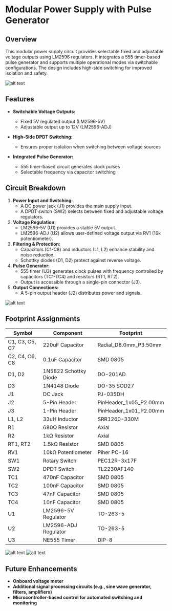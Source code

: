 # Modular Power Supply with Pulse Generator

## Overview
This modular power supply circuit provides selectable fixed and adjustable voltage outputs using LM2596 regulators. It integrates a 555 timer-based pulse generator and supports multiple operational modes via switchable configurations. The design includes high-side switching for improved isolation and safety.

![alt text](https://github.com/ashish-h1080/modular-psu/blob/main/img/sch.png)

## Features
- **Switchable Voltage Outputs:**
  - Fixed 5V regulated output (LM2596-5V)
  - Adjustable output up to 12V (LM2596-ADJ)

- **High-Side DPDT Switching:**
  - Ensures proper isolation when switching between voltage sources
 
- **Integrated Pulse Generator:**
  - 555 timer-based circuit generates clock pulses
  - Selectable frequency via capacitor switching

## Circuit Breakdown
1. **Power Input and Switching:**
   - A DC power jack (J1) provides the main supply input.
   - A DPDT switch (SW2) selects between fixed and adjustable voltage regulators.
2. **Voltage Regulation:**
   - LM2596-5V (U1) provides a stable 5V output.
   - LM2596-ADJ (U2) allows user-defined voltage output via RV1 (10k potentiometer).
3. **Filtering & Protection:**
   - Capacitors (C1-C8) and inductors (L1, L2) enhance stability and noise reduction.
   - Schottky diodes (D1, D2) protect against reverse voltage.
4. **Pulse Generator:**
   - 555 timer (U3) generates clock pulses with frequency controlled by capacitors (TC1-TC4) and resistors (RT1, RT2).
   - Output is accessible through a single-pin connector (J3).
5. **Output Connections:**
   - A 5-pin output header (J2) distributes power and signals.

![alt text](https://github.com/ashish-h1080/modular-psu/blob/main/img/lay.png)
## Footprint Assignments
| Symbol | Component | Footprint |
|--------|------------|------------|
| C1, C3, C5, C7 | 220uF Capacitor | Radial_D8.0mm_P3.50mm |
| C2, C4, C6, C8 | 0.1uF Capacitor | SMD 0805 |
| D1, D2 | 1N5822 Schottky Diode | DO-201AD |
| D3 | 1N4148 Diode | DO-35 SOD27 |
| J1 | DC Jack | PJ-035DH |
| J2 | 5-Pin Header | PinHeader_1x05_P2.00mm |
| J3 | 1-Pin Header | PinHeader_1x01_P2.00mm |
| L1, L2 | 33uH Inductor | SRR1260-330M |
| R1 | 680Ω Resistor | Axial |
| R2 | 1kΩ Resistor | Axial |
| RT1, RT2 | 1.5kΩ Resistor | SMD 0805 |
| RV1 | 10kΩ Potentiometer | Piher PC-16 |
| SW1 | Rotary Switch | PEC12R-3x17F |
| SW2 | DPDT Switch | TL2230AF140 |
| TC1 | 470nF Capacitor | SMD 0805 |
| TC2 | 100nF Capacitor | SMD 0805 |
| TC3 | 47nF Capacitor | SMD 0805 |
| TC4 | 10nF Capacitor | SMD 0805 |
| U1 | LM2596-5V Regulator | TO-263-5 |
| U2 | LM2596-ADJ Regulator | TO-263-5 |
| U3 | NE555 Timer | DIP-8 |



![alt text](https://github.com/ashish-h1080/modular-psu/blob/main/img/pcbren.png)
![alt text](https://github.com/ashish-h1080/modular-psu/blob/main/img/3dmod.png)

## Future Enhancements
- **Onboard voltage meter**
- **Additional signal processing circuits (e.g., sine wave generator, filters, amplifiers)**
- **Microcontroller-based control for automated switching and monitoring**
